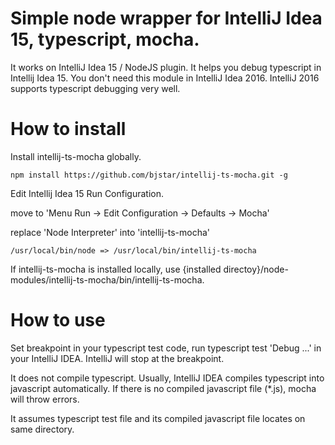 # Simple node wrapper for IntelliJ Idea 15, typescript, mocha.

It works on IntelliJ Idea 15 / NodeJS plugin. It helps you debug typescript in Intellij Idea 15. 
You don't need this module in IntelliJ Idea 2016. IntelliJ 2016 supports typescript debugging very well.

# How to install

Install intellij-ts-mocha globally.
```
npm install https://github.com/bjstar/intellij-ts-mocha.git -g
```

Edit Intellij Idea 15 Run Configuration.

move to 'Menu Run -> Edit Configuration -> Defaults -> Mocha'

replace 'Node Interpreter' into 'intellij-ts-mocha'

```
/usr/local/bin/node => /usr/local/bin/intellij-ts-mocha
```
If intellij-ts-mocha is installed locally, use {installed directoy}/node-modules/intellij-ts-mocha/bin/intellij-ts-mocha.

# How to use

Set breakpoint in your typescript test code, run typescript test 'Debug ...' in your IntelliJ IDEA.
IntelliJ will stop at the breakpoint.

It does not compile typescript. Usually, IntelliJ IDEA compiles typescript into javascript automatically. 
If there is no compiled javascript file (*.js), mocha will throw errors.

It assumes typescript test file and its compiled javascript file locates on same directory.
 